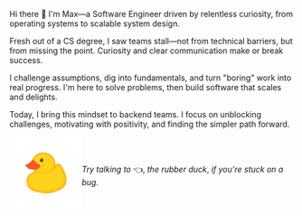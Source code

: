 Hi there 👋 I'm Max—a Software Engineer driven by relentless curiosity, from operating systems to scalable system design.

Fresh out of a CS degree, I saw teams stall—not from technical barriers, but from missing the point. Curiosity and clear communication make or break success.

I challenge assumptions, dig into fundamentals, and turn "boring" work into real progress. I'm here to solve problems, then build software that scales and delights.

Today, I bring this mindset to backend teams. I focus on unblocking challenges, motivating with positivity, and finding the simpler path forward.

<img align="left" src="assets/rubber-duck.png" height="128px">

<br>
<br>

_Try talking to_ :point_left:, _the rubber duck_, _if you're stuck on a bug._

<!--
### Personal info

- 🔧 I use daily: .go, .py, .sh
- 💬 Ask me about my dog, my passion for cheese
- 📫 How to reach me: [on Twitter](https://twitter.com/node_env), [on LinkedIn](https://www.linkedin.com/in/niquet), [on a roll](https://www.youtube.com/watch?v=dQw4w9WgXcQ)

<!--
**niquet/niquet** is a ✨ _special_ ✨ repository because its `README.md` (this file) appears on your GitHub profile.

Here are some ideas to get you started:

- 🔭 I’m currently working on ...
- 🌱 I’m currently learning ...
- 👯 I’m looking to collaborate on ...
- 🤔 I’m looking for help with ...
- 💬 Ask me about ...
- 📫 How to reach me: ...
- 😄 Pronouns: ...
- ⚡ Fun fact: ...
-->
